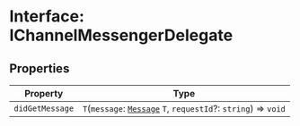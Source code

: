 # Interface: IChannelMessengerDelegate

## Properties

| Property | Type |
| ------ | ------ |
| `didGetMessage` | `T`(`message`: [`Message`](../../message-types/type-aliases/message.md) `T`, `requestId`?: `string`) => `void` |
